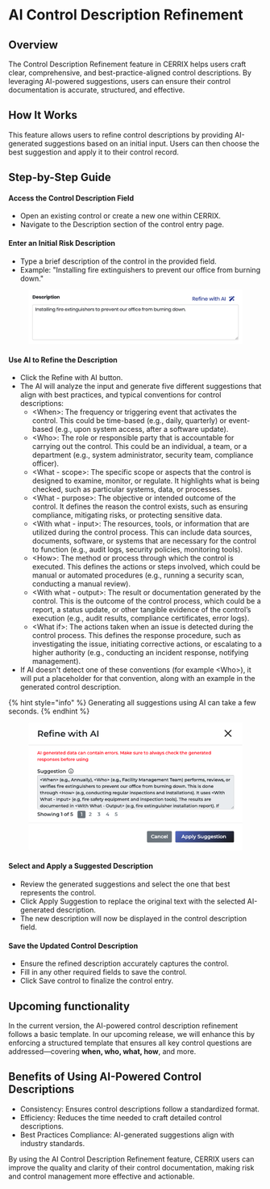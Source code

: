 # AI Control Description Refinement

## Overview

The Control Description Refinement feature in CERRIX helps users craft clear, comprehensive, and best-practice-aligned control descriptions. By leveraging AI-powered suggestions, users can ensure their control documentation is accurate, structured, and effective.

## How It Works

This feature allows users to refine control descriptions by providing AI-generated suggestions based on an initial input. Users can then choose the best suggestion and apply it to their control record.

## Step-by-Step Guide

#### Access the Control Description Field

* Open an existing control or create a new one within CERRIX.
* Navigate to the Description section of the control entry page.

#### Enter an Initial Risk Description

* Type a brief description of the control in the provided field.
* Example: "Installing fire extinguishers to prevent our office from burning down."

<figure><img src="../../../.gitbook/assets/image (11).png" alt=""><figcaption></figcaption></figure>

#### Use AI to Refine the Description

* Click the Refine with AI button.
* The AI will analyze the input and generate five different suggestions that align with best practices, and typical conventions for control descriptions:
  * \<When>: The frequency or triggering event that activates the control. This could be time-based (e.g., daily, quarterly) or event-based (e.g., upon system access, after a software update).
  * \<Who>: The role or responsible party that is accountable for carrying out the control. This could be an individual, a team, or a department (e.g., system administrator, security team, compliance officer).
  * \<What - scope>: The specific scope or aspects that the control is designed to examine, monitor, or regulate. It highlights what is being checked, such as particular systems, data, or processes.
  * \<What - purpose>: The objective or intended outcome of the control. It defines the reason the control exists, such as ensuring compliance, mitigating risks, or protecting sensitive data.
  * \<With what - input>: The resources, tools, or information that are utilized during the control process. This can include data sources, documents, software, or systems that are necessary for the control to function (e.g., audit logs, security policies, monitoring tools).
  * \<How>: The method or process through which the control is executed. This defines the actions or steps involved, which could be manual or automated procedures (e.g., running a security scan, conducting a manual review).
  * \<With what - output>: The result or documentation generated by the control. This is the outcome of the control process, which could be a report, a status update, or other tangible evidence of the control’s execution (e.g., audit results, compliance certificates, error logs).
  * \<What if>: The actions taken when an issue is detected during the control process. This defines the response procedure, such as investigating the issue, initiating corrective actions, or escalating to a higher authority (e.g., conducting an incident response, notifying management).
* If AI doesn't detect one of these conventions (for example \<Who>), it will put a placeholder for that convention, along with an example in the generated control description.

{% hint style="info" %}
Generating all suggestions using AI can take a few seconds.
{% endhint %}

<figure><img src="../../../.gitbook/assets/image (1) (1) (1).png" alt=""><figcaption></figcaption></figure>

#### Select and Apply a Suggested Description

* Review the generated suggestions and select the one that best represents the control.
* Click Apply Suggestion to replace the original text with the selected AI-generated description.
* The new description will now be displayed in the control description field.

#### Save the Updated Control Description

* Ensure the refined description accurately captures the control.
* Fill in any other required fields to save the control.
* Click Save control to finalize the control entry.

## Upcoming functionality

In the current version, the AI-powered control description refinement follows a basic template. In our upcoming release, we will enhance this by enforcing a structured template that ensures all key control questions are addressed—covering **when, who, what, how**, and more.

## Benefits of Using AI-Powered Control Descriptions

* Consistency: Ensures control descriptions follow a standardized format.
* Efficiency: Reduces the time needed to craft detailed control descriptions.
* Best Practices Compliance: AI-generated suggestions align with industry standards.

By using the AI Control Description Refinement feature, CERRIX users can improve the quality and clarity of their control documentation, making risk and control management more effective and actionable.
